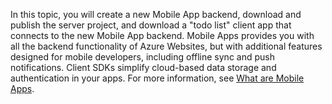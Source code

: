 <!-- not suitable for Mooncake -->

In this topic, you will create a new Mobile App backend, download and publish the server project, and download a "todo list" client app that connects to the new Mobile App backend. Mobile Apps provides you with all the backend functionality of Azure Websites, but with additional features designed for mobile developers, including offline sync and push notifications. Client SDKs simplify cloud-based data storage and authentication in your apps. For more information, see [What are Mobile Apps](/documentation/articles/app-service-mobile-value-prop).